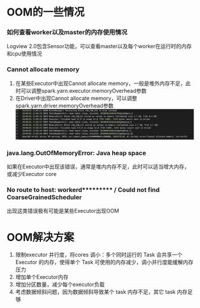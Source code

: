 <h1 id="1">OOM的一些情况</h1>

### 如何查看worker以及master的内存使用情况
Logview 2.0包含Sensor功能，可以查看master以及每个worker在运行时的内存和cpu使用情况


### Cannot allocate memory

1. 在某些Executor中出现Cannot allocate memory，一般是堆外内存不足，此时可以调整spark.yarn.executor.memoryOverhead参数
2. 在Driver中出现Cannot allocate memory，可以调整spark.yarn.driver.memoryOverhead参数
![image1](resources/OOM1.png)

### java.lang.OutOfMemoryError: Java heap space
如果在Executor中出现该错误，通常是堆内内存不足，此时可以适当增大内存，或减少Executor core

### No route to host: workerd********* / Could not find CoarseGrainedScheduler
出现这类错误极有可能是某些Executor出现OOM


<h1 id="2">OOM解决方案</h1>

1. 限制executor 并行度，将cores 调小：多个同时运行的 Task 会共享一个Executor 的内存，使得单个 Task 可使用的内存减少，调小并行度能缓解内存压力
2. 增加单个Executor内存
3. 增加分区数量，减少每个executor负载
4. 考虑数据倾斜问题，因为数据倾斜导致某个 task 内存不足，其它 task 内存足够